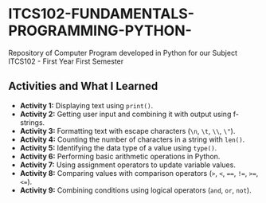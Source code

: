 # ITCS102-FUNDAMENTALS-PROGRAMMING-PYTHON-
Repository of Computer Program developed in Python for our Subject ITCS102 - First Year First Semester
## Activities and What I Learned

- **Activity 1:** Displaying text using `print()`.
- **Activity 2:** Getting user input and combining it with output using f-strings.
- **Activity 3:** Formatting text with escape characters (`\n`, `\t`, `\\`, `\"`).
- **Activity 4:** Counting the number of characters in a string with `len()`.
- **Activity 5:** Identifying the data type of a value using `type()`.
- **Activity 6:** Performing basic arithmetic operations in Python.
- **Activity 7:** Using assignment operators to update variable values.
- **Activity 8:** Comparing values with comparison operators (`>`, `<`, `==`, `!=`, `>=`, `<=`).
- **Activity 9:** Combining conditions using logical operators (`and`, `or`, `not`).
